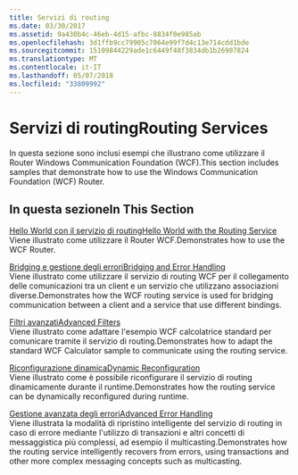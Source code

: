 ```yaml
---
title: Servizi di routing
ms.date: 03/30/2017
ms.assetid: 9a430b4c-46eb-4d15-afbc-8834f0e985ab
ms.openlocfilehash: 3d1ffb9cc79905c7064e99f7d4c13e714cdd1bde
ms.sourcegitcommit: 15109844229ade1c6449f48f3834db1b26907824
ms.translationtype: MT
ms.contentlocale: it-IT
ms.lasthandoff: 05/07/2018
ms.locfileid: "33809992"
---
```

# <a name="routing-services"></a><span data-ttu-id="6ebd7-102">Servizi di routing</span><span class="sxs-lookup"><span data-stu-id="6ebd7-102">Routing Services</span></span>
<span data-ttu-id="6ebd7-103">In questa sezione sono inclusi esempi che illustrano come utilizzare il Router Windows Communication Foundation (WCF).</span><span class="sxs-lookup"><span data-stu-id="6ebd7-103">This section includes samples that demonstrate how to use the Windows Communication Foundation (WCF) Router.</span></span>  
  
## <a name="in-this-section"></a><span data-ttu-id="6ebd7-104">In questa sezione</span><span class="sxs-lookup"><span data-stu-id="6ebd7-104">In This Section</span></span>  
 [<span data-ttu-id="6ebd7-105">Hello World con il servizio di routing</span><span class="sxs-lookup"><span data-stu-id="6ebd7-105">Hello World with the Routing Service</span></span>](../../../../docs/framework/wcf/samples/hello-world-with-the-routing-service.md)  
 <span data-ttu-id="6ebd7-106">Viene illustrato come utilizzare il Router WCF.</span><span class="sxs-lookup"><span data-stu-id="6ebd7-106">Demonstrates how to use the WCF Router.</span></span>  
  
 [<span data-ttu-id="6ebd7-107">Bridging e gestione degli errori</span><span class="sxs-lookup"><span data-stu-id="6ebd7-107">Bridging and Error Handling</span></span>](../../../../docs/framework/wcf/samples/bridging-and-error-handling.md)  
 <span data-ttu-id="6ebd7-108">Viene illustrato come utilizzare il servizio di routing WCF per il collegamento delle comunicazioni tra un client e un servizio che utilizzano associazioni diverse.</span><span class="sxs-lookup"><span data-stu-id="6ebd7-108">Demonstrates how the WCF routing service is used for bridging communication between a client and a service that use different bindings.</span></span>  
  
 [<span data-ttu-id="6ebd7-109">Filtri avanzati</span><span class="sxs-lookup"><span data-stu-id="6ebd7-109">Advanced Filters</span></span>](../../../../docs/framework/wcf/samples/advanced-filters.md)  
 <span data-ttu-id="6ebd7-110">Viene illustrato come adattare l'esempio WCF calcolatrice standard per comunicare tramite il servizio di routing.</span><span class="sxs-lookup"><span data-stu-id="6ebd7-110">Demonstrates how to adapt the standard WCF Calculator sample to communicate using the routing service.</span></span>  
  
 [<span data-ttu-id="6ebd7-111">Riconfigurazione dinamica</span><span class="sxs-lookup"><span data-stu-id="6ebd7-111">Dynamic Reconfiguration</span></span>](../../../../docs/framework/wcf/samples/dynamic-reconfiguration.md)  
 <span data-ttu-id="6ebd7-112">Viene illustrato come è possibile riconfigurare il servizio di routing dinamicamente durante il runtime.</span><span class="sxs-lookup"><span data-stu-id="6ebd7-112">Demonstrates how the routing service can be dynamically reconfigured during runtime.</span></span>  
  
 [<span data-ttu-id="6ebd7-113">Gestione avanzata degli errori</span><span class="sxs-lookup"><span data-stu-id="6ebd7-113">Advanced Error Handling</span></span>](../../../../docs/framework/wcf/samples/advanced-error-handling.md)  
 <span data-ttu-id="6ebd7-114">Viene illustrata la modalità di ripristino intelligente del servizio di routing in caso di errore mediante l'utilizzo di transazioni e altri concetti di messaggistica più complessi, ad esempio il multicasting.</span><span class="sxs-lookup"><span data-stu-id="6ebd7-114">Demonstrates how the routing service intelligently recovers from errors, using transactions and other more complex messaging concepts such as multicasting.</span></span>
